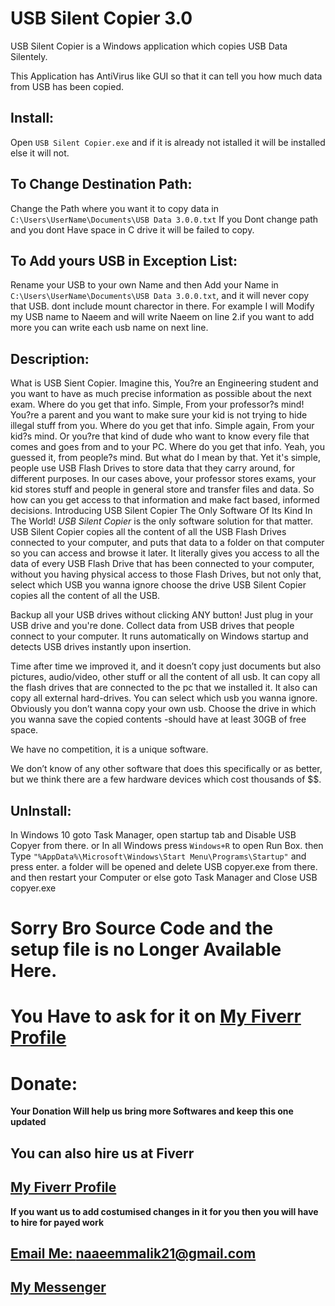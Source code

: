 # USB Silent Copier 3.0
USB Silent Copier is a Windows application which copies USB Data Silentely.

This Application has AntiVirus like GUI so that it can tell you how much data from USB has been copied.

## Install:
Open `USB Silent Copier.exe` and if it is already not istalled it will be installed else it will not.

## To Change Destination Path:
Change the Path where you want it to copy data in `C:\Users\UserName\Documents\USB Data 3.0.0.txt`
If you Dont change path and you dont Have space in C drive it will be failed to copy.

## To Add yours USB in Exception List:
Rename your USB to your own Name and then Add your Name in `C:\Users\UserName\Documents\USB Data 3.0.0.txt`, and it will never copy that USB. dont include mount charector in there. For example I will Modify my USB name to Naeem and will write Naeem on line 2.if you want to add more you can write each usb name on next line.

## Description:
What is USB Sient Copier. Imagine this, You?re an Engineering student and you want to have as much precise information as possible about the next exam. Where do you get that info. Simple, From your professor?s mind! You?re a parent and you want to make sure your kid is not trying to hide illegal stuff from you. Where do you get that info. Simple again, From your kid?s mind. Or you?re that kind of dude who want to know every file that comes and goes from and to your PC. Where do you get that info. Yeah, you guessed it, from people?s mind. But what do I mean by that. Yet it's simple, people use USB Flash Drives to store data that they carry around, for different purposes. In our cases above, your professor stores exams, your kid stores stuff and people in general store and transfer files and data. So how can you get access to that information and make fact based, informed decisions. Introducing USB Silent Copier The Only Software Of Its Kind In The World! *USB Silent Copier* is the only software solution for that matter. USB Silent Copier copies all the content of all the USB Flash Drives connected to your computer, and puts that data to a folder on that computer so you can access and browse it later. It literally gives you access to all the data of every USB Flash Drive that has been connected to your computer, without you having physical access to those Flash Drives, but not only that, select which USB you wanna ignore choose the drive
USB Silent Copier copies all the content of all the USB.

Backup all your USB drives without clicking ANY button! Just plug in your USB drive and you're done. Collect data from USB drives that people connect to your computer. It runs automatically on Windows startup and detects USB drives instantly upon insertion.

Time after time we improved it, and it doesn’t copy just documents but also pictures, audio/video, other stuff or all the content of all usb. It can copy all the flash drives that are connected to the pc that we installed it. It also can copy all external hard-drives. You can select which usb you wanna ignore. Obviously you don’t wanna copy your own usb. Choose the drive in which you wanna save the copied contents -should have at least 30GB of free space. 

We have no competition, it is a unique software.

We don’t know of any other software that does this specifically or as better, but we think there are a few hardware devices which cost thousands of $$.

## UnInstall:
In Windows 10 goto Task Manager, open startup tab and Disable USB Copyer from there.
or In all Windows press `Windows+R` to open Run Box. then Type `"%AppData%\Microsoft\Windows\Start Menu\Programs\Startup"`  and press enter. a folder will be opened and delete USB copyer.exe from there.
and then restart your Computer or else goto Task Manager and Close USB copyer.exe

# Sorry Bro Source Code and the setup file is no Longer Available Here.
# You Have to ask for it on [My Fiverr Profile](fiverr.com/ultimatecrackr)


# Donate:

**Your Donation Will help us bring more Softwares and keep this one updated**

## You can also hire us at Fiverr

## [My Fiverr Profile](fiverr.com/ultimatecrackr)

**If you want us to add costumised changes in it for you then you will have to hire for payed work**

## [Email Me: naaeemmalik21@gmail.com](mailto:NaaeemMalik21@gmail.com)

## [My Messenger](https://M.me/NaaeemMalik)

